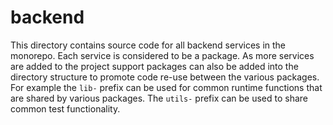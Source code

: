 # backend

This directory contains source code for all backend services in the monorepo. Each service is
considered to be a package. As more services are added to the project support packages can also
be added into the directory structure to promote code re-use between the various packages. For
example the `lib-` prefix can be used for common runtime functions that are shared by various
packages. The `utils-` prefix can be used to share common test functionality.
